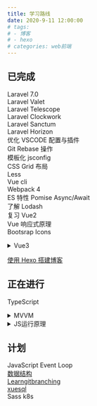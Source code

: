 ```yaml
---
title: 学习路线
date: 2020-9-11 12:00:00
# tags:
# - 博客
# - hexo
# categories: web前端
---
```


## 已完成

Laravel 7.0  
Laravel Valet  
Laravel Telescope  
Laravel Clockwork  
Laravel Sanctum  
Laravel Horizon  
优化 VSCODE 配置与插件  
Git Rebase 操作  
模板化 jsconfig  
CSS Grid 布局  
Less  
Vue cli  
Webpack 4  
ES 特性 Pomise Async/Await  
了解 Lodash  
复习 Vue2  
Vue 响应式原理  
Bootsrap Icons

<details><summary>Vue3</summary>

-   provide / inject
-   teleport
-   ref/reactive (两种方法都会使引用变为响应式的)
    -   ref: 由于原始类型(String,Number,Undefined,Null,Boolean)为值传递,不是引用传递,所以需要通过 ref 方法包裹原始类型,返回统一的对象属性, 通过 value 来访问
    -   reactive 展开后不再为响应式 需要使用 toRefs 方法包裹
-   watchEffect
    -   watchEffect 中有使用到的值发生变化时,watchEffect 方法将被调用
    -   可以定义多个 watchEffect 方法,分别处理不同的逻辑
    -   watchEffect 返回一个方法 调用可停止 watchEffect
-   Composition Api
    -   超大项目时使用
    -   在 setup 中定义
        -   setup 方法在组件创建前执行,所以没有 this 属性,不能访问 prop,computed,mothod (可以访问 prop, attr, slots, emit)
        -   接受参数 props 和 context
            -   props 就是 props 属性的引用
            -   context 对象暴露组件属性 context.attrs, context.emit, context.slots
                -   context 非响应式属性,所以可以使用结构写法 setup(props, { attrs, slots, emit }) { ... }
        -   setup 的返回值将暴露给组件的其他部分(计算属性,方法,声明周期,模板组件等等)

</details>

[使用 Hexo 搭建博客](https://www.bilibili.com/video/BV1dt4y1Q7UE)

## 正在进行

TypeScript

<details><summary>MVVM</summary>

-   VM(编译器,响应式数据,渲染器)
-   编译器(AST 抽象语法树 -> Transfer -> Generate)
    -   AST Parser 通过正则将模板字符串解析并转换为抽象语法树,即节点(JavaScript Object),包含标签名,标签属性 内容,子节点
    -   Transfer 将抽象语法树转为具象语法树(因为每个框架会有独有的标签属性,需要单独提出解析 提取,更细致的表现为在语法树中, 例如 Vue 中的指令)
    -   Generate 依据具象语法树生成渲染函数的逻辑代码

</details>

<details><summary>JS运行原理</summary>

动态类型语言在编码时提供的信息太少了,让编译器无法在运行前知道变量的类型,只有在运行期间才能确定各个变量的类型,这就导致 JS 无法在运行前编译出更加快速的低级语言的代码,也就是机器代码(Machine Code)

Just In Time(JIT)在运行时生成机器代码,而不是提前生成.在运行阶段收集类型信息,然后根据信息编译机器码,之后再运行代码时直接使用机器码

Ahead Of Time(AOT)在运行前提前生成好机器码

JavaScript 引擎(将高级语言 JS 转为低级语言机器码)

-   JS 引擎首先将 JS 源码通过 parser(解析器)解析成抽象语法树(AST)
-   接着通过 interpreter(解释器)将 AST 编译成字节码(bytecode)
-   字节码通过 compiler(编译器)生成 machine code(机器码)
    -   字节码:是一种中间状态(中间码)的二进制代码(文件),这也是为什么 Java 这种语言可以跨平台的原因
    -   机器码:是电脑 CPU 直接读取运行的机器指令,运行速度最快
    -   不同平台的机器代码会有差异,所以编译器会根据当前平台(如 ARM x64)编译出不同平台的机器码,这里的机器码其实就是汇编代码

</details>

## 计划

JavaScript Event Loop \
[数据结构](https://www.bilibili.com/video/BV1b7411N798) \
[Learngitbranching](https://learngitbranching.js.org) \
[xuesql](http://xuesql.cn/lesson/introduction) \
Sass
k8s
